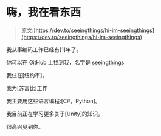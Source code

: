 # 嗨，我在看东西

> 原文:[https://dev.to/seeingthings/hi-im-seeingthings](https://dev.to/seeingthings/hi-im-seeingthings)

我从事编码工作已经有[1]年了。

你可以在 GitHub 上找到我，名字是 [seeingthings](https://github.com/seeingthings)

我住在[纽约市]。

我为[苏富比]工作

我主要用这些语言编程:[C#，Python]。

我目前正在学习更多关于[Unity]的知识。

很高兴见到你。